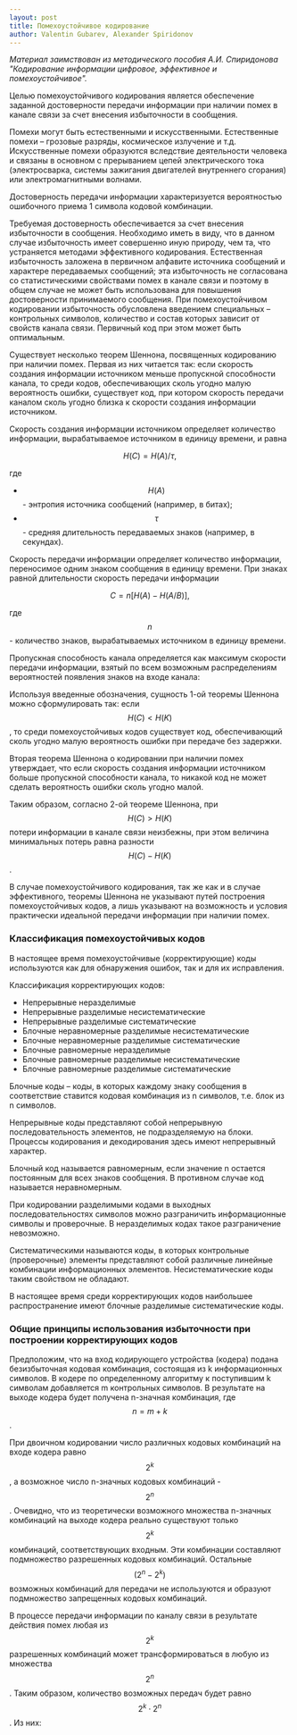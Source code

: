 ```yaml
---
layout: post
title: Помехоустойчивое кодирование
author: Valentin Gubarev, Alexander Spiridonov
---
```


*Материал заимствован из методического пособия А.И. Спиридонова "Кодирование информации цифровое, эффективное и помехоустойчивое".*

Целью помехоустойчивого кодирования является обеспечение заданной достоверности передачи информации при наличии помех в канале связи за счет внесения избыточности в сообщения.

Помехи могут быть естественными и искусственными. Естественные помехи – грозовые разряды, космическое излучение и т.д. Искусственные помехи образуются вследствие деятельности человека и связаны в основном с прерыванием цепей электрического тока (электросварка, системы зажигания двигателей внутреннего сгорания) или электромагнитными волнами.

Достоверность передачи информации характеризуется вероятностью ошибочного приема 1 символа кодовой комбинации.

Требуемая достоверность обеспечивается за счет внесения избыточности в сообщения. Необходимо иметь в виду, что в данном случае избыточность имеет совершенно иную природу, чем та, что устраняется методами эффективного кодирования. Естественная избыточность заложена в первичном алфавите источника сообщений и характере передаваемых сообщений; эта избыточность не согласована со статистическими свойствами помех в канале связи и поэтому в общем случае не может быть использована для повышения достоверности принимаемого сообщения. При помехоустойчивом кодировании избыточность обусловлена введением специальных – контрольных символов, количество и состав которых зависит от свойств канала связи. Первичный код при этом может быть оптимальным.

Существует несколько теорем Шеннона, посвященных кодированию при наличии помех. Первая из них читается так: если скорость создания информации источником меньше пропускной способности канала, то среди кодов, обеспечивающих сколь угодно малую вероятность ошибки, существует код, при котором скорость передачи каналом сколь угодно близка к скорости создания информации источником.

Скорость создания информации источником определяет количество информации, вырабатываемое источником в единицу времени, и равна

$$ H(C) = H(A) / \tau, $$

где

* $$ H(A) $$ - энтропия источника сообщений (например, в битах);
* $$ \tau $$ - средняя длительность передаваемых знаков (например, в секундах).

Скорость передачи информации определяет количество информации, переносимое одним знаком сообщения в единицу времени. При знаках равной длительности скорость передачи информации

$$ C = n[H(A)-H(A/B)], $$

где $$ n $$ - количество знаков, вырабатываемых источником в единицу времени.

Пропускная способность канала определяется как максимум скорости передачи информации, взятый по всем возможным распределениям вероятностей появления знаков на входе канала:

Используя введенные обозначения, сущность 1-ой теоремы Шеннона можно сформулировать так: если $$ H(C) < H(K) $$, то среди помехоустойчивых кодов существует код, обеспечивающий сколь угодно малую вероятность ошибки при передаче без задержки.

Вторая теорема Шеннона о кодировании при наличии помех утверждает, что если скорость создания информации источником больше пропускной способности канала, то никакой код не может сделать вероятность ошибки сколь угодно малой.

Таким образом, согласно 2-ой теореме Шеннона, при $$ H(C) > H(K) $$ потери информации в канале связи неизбежны, при этом величина минимальных потерь равна разности $$ H(C)-H(K) $$.

В случае помехоустойчивого кодирования, так же как и в случае эффективного, теоремы Шеннона не указывают путей построения помехоустойчивых кодов, а лишь указывают на возможность и условия практически идеальной передачи информации при наличии помех.

### Классификация помехоустойчивых кодов

В настоящее время помехоустойчивые (корректирующие) коды используются как для обнаружения ошибок, так и для их исправления.

Классификация корректирующих кодов:

* Непрерывные неразделимые
* Непрерывные разделимые несистематические
* Непрерывные разделимые систематические
* Блочные неравномерные разделимые несистематические
* Блочные неравномерные разделимые систематические
* Блочные равномерные неразделимые
* Блочные равномерные разделимые несистематические
* Блочные равномерные разделимые систематические

Блочные коды – коды, в которых каждому знаку сообщения в соответствие ставится кодовая комбинация из n символов, т.е. блок из n символов.

Непрерывные коды представляют собой непрерывную последовательность элементов, не подразделяемую на блоки. Процессы кодирования и декодирования здесь имеют непрерывный характер.

Блочный код называется равномерным, если значение n остается постоянным для всех знаков сообщения. В противном случае код называется неравномерным.

При кодировании разделимыми кодами в выходных последовательностях символов можно разграничить информационные символы и проверочные. В неразделимых кодах такое разграничение невозможно.

Систематическими называются коды, в которых контрольные (проверочные) элементы представляют собой различные линейные комбинации информационных элементов. Несистематические коды таким свойством не обладают.

В настоящее время среди корректирующих кодов наибольшее распространение имеют блочные разделимые систематические коды.

### Общие принципы использования избыточности при построении корректирующих кодов

Предположим, что на вход кодирующего устройства (кодера) подана безизбыточная кодовая комбинация, состоящая из k информационных символов. В кодере по определенному алгоритму к поступившим k символам добавляется m контрольных символов. В результате на выходе кодера будет получена n-значная комбинация, где $$ n = m + k $$.

При двоичном кодировании число различных кодовых комбинаций на входе кодера равно $$2^k$$, а возможное число n-значных кодовых комбинаций - $$2^n$$. Очевидно, что из теоретически возможного множества n-значных комбинаций на выходе кодера реально существуют только $$2^k$$ комбинаций, соответствующих входным. Эти комбинации составляют подмножество разрешенных кодовых комбинаций. Остальные $$(2^n-2^k)$$ возможных комбинаций для передачи не используются и образуют подмножество запрещенных кодовых комбинаций.

В процессе передачи информации по каналу связи в результате действия помех любая из $$2^k$$ разрешенных комбинаций может трансформироваться в любую из множества $$2^n$$. Таким образом, количество возможных передач будет равно $$2^k \cdot 2^n$$. Из них:
